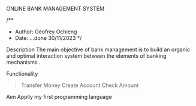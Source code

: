 ONLINE BANK MANAGEMENT SYSTEM

/**
* Author: Geofrey Ochieng
* Date: ...done 30/11/2023
*/

Description
The main objective of bank management is to build an organic and optimal interaction system between the elements of banking mechanisms .

Functionality
> Transfer Money
> Create Account
> Check Amount

Aim
Applly my first programming language 
